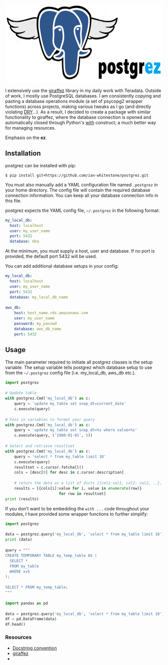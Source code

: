 <p align="left">
<img src="./img/postgrez.png" width="645px" height="250px" >
</p>

I extensively use the [giraffez](https://github.com/capitalone/giraffez) library in my daily work with Teradata. Outside of work, I mostly use PostgreSQL databases. I am consistently copying and pasting a database operations module (a set of psycopg2 wrapper functions) across projects, making various tweaks as I go (and directly violating [DRY](https://en.wikipedia.org/wiki/Don%27t_repeat_yourself)...). As a result, I decided to create a package with similar functionality to giraffez, where the database connection is opened and automatically closed through Python's [with](http://effbot.org/zone/python-with-statement.htm) construct; a much better way for managing resources.

Emphasis on the **ez**.

## Installation
postgrez can be installed with pip:
```
$ pip install git+https://github.com/ian-whitestone/postgrez.git
```

You must also manually add a YAML configuration file named `.postgrez` in your home directory. The config file will contain the required database connection information. You can keep all your database connection info in this file.

postgrez expects the YAML config file, `~/.postgrez` in the following format:

```yml
my_local_db:
  host: localhost
  user: my_user_name
  port: 5432
  database: nba
```

At the minimum, you must supply a host, user and database. If no port is provided, the default port 5432 will be used.

You can add additional database setups in your config:

```yml
my_local_db:
  host: localhost
  user: my_user_name
  port: 5432
  database: my_local_db_name

aws_db:
    host: host_name.rds.amazonaws.com
    user: my_user_name
    password: my_passwd
    database: aws_db_name
    port: 5432
```

## Usage
The main parameter required to initiate all postgrez classes is the setup variable. The setup variable tells postgrez which database setup to use from the `~/.postgrez` config file (i.e. my_local_db, aws_db etc.).

```python
import postgrez

# Update table
with postgrez.Cmd('my_local_db') as c:
    query = 'update my_table set snap_dt=current_date'
    c.execute(query)

# Pass in variables to format your query
with postgrez.Cmd('my_local_db') as c:
    query = 'update my_table set snap_dt=%s where value=%s'
    c.execute(query, ('1900-01-01', 5))

# Select and retrieve resultset
with postgrez.Cmd('my_local_db') as c:
    query = 'select * from my_table limit 10'
    c.execute(query)
    resultset = c.cursor.fetchall()
    cols = [desc[0] for desc in c.cursor.description]

    # return the data as a list of dicts [{col1:val1, col2: val2, ..}, ..]
    results = [{cols[i]:value for i, value in enumerate(row)}
                        for row in resultset]
print (results)
```

If you don't want to be embedding the `with ...` code throughout your modules, I have provided some wrapper functions to further simplify:

```python
import postgrez

data = postgrez.query('my_local_db', 'select * from my_table limit 10')
print (data)

query = """
CREATE TEMPORARY TABLE my_temp_table AS (
  SELECT *
  FROM my_table
  WHERE x=5
);

SELECT * FROM my_temp_table;
"""

import pandas as pd

data = postgrez.query('my_local_db', 'select * from my_table limit 10')
df = pd.DataFrame(data)
df.head()
```

### Resources
* [Docstring convention](http://sphinxcontrib-napoleon.readthedocs.io/en/latest/example_google.html)
* [giraffez](https://github.com/capitalone/giraffez)
*
